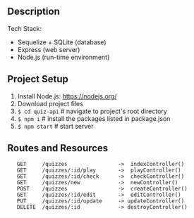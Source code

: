 ## Description

Tech Stack:
* Sequelize + SQLite (database)
* Express (web server)
* Node.js (run-time environment)

## Project Setup
1. Install Node.js: https://nodejs.org/
2. Download project files
3. ``` $ cd quiz-api ``` # navigate to project's root directory
4. ``` $ npm i ``` # install the packages listed in package.json
5. ``` $ npm start ``` # start server

## Routes and Resources
```
   GET     /quizzes                ->  indexController()
   GET     /quizzes/:id/play       ->  playController()
   GET     /quizzes/:id/check      ->  checkController()
   GET     /quizzes/new            ->  newController()
   POST    /quizzes                ->  createController()
   GET     /quizzes/:id/edit       ->  editController()
   PUT     /quizzes/:id/update     -> updateController()
   DELETE  /quizzes/:id            -> destroyController()